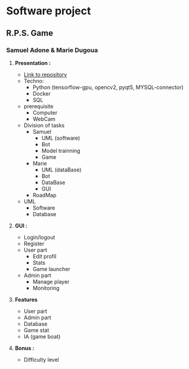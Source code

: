 # Software project

## R.P.S. Game

### Samuel Adone & Marie Dugoua



1. **Presentation :**

   - [Link to repository](https://github.com/RebornX10/b2_software)
   - Techno:
     - Python (tensorflow-gpu, opencv2, pyqt5, MYSQL-connector)
     - Docker
     - SQL
   - prerequisite 
     - Computer
     - WebCam
   - Division of tasks
     - Samuel
       - UML (software)
       - Bot
       - Model trainning
       - Game
     - Marie
       - UML (dataBase)
       - Bot
       - DataBase
       - GUI
     - RoadMap
   - UML
     - Software
     - Database

   

2. **GUI :**

   - Login/logout
   - Register
   - User part
     - Edit profil 
     - Stats
     - Game launcher
   - Admin part
     - Manage player
     - Monitoring

   

3. **Features**

   - User part
   - Admin part
   - Database
   - Game stat
   - IA (game boat)

   

4. **Bonus :**

   - Difficulty level

